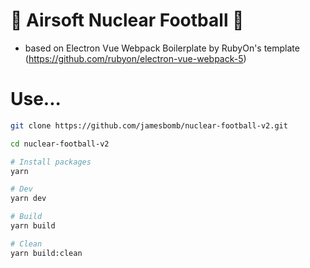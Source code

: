 # 🏈 Airsoft Nuclear Football 🚀

- based on Electron Vue Webpack Boilerplate by RubyOn's template (https://github.com/rubyon/electron-vue-webpack-5)

# Use...
```bash
git clone https://github.com/jamesbomb/nuclear-football-v2.git

cd nuclear-football-v2

# Install packages
yarn

# Dev
yarn dev

# Build
yarn build

# Clean
yarn build:clean
```
